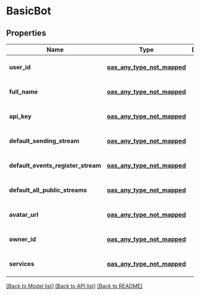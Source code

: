 # BasicBot
## Properties

Name | Type | Description | Notes
------------ | ------------- | ------------- | -------------
**user\_id** | [**oas_any_type_not_mapped**](.md) |  | [optional] [default to null]
**full\_name** | [**oas_any_type_not_mapped**](.md) |  | [optional] [default to null]
**api\_key** | [**oas_any_type_not_mapped**](.md) |  | [optional] [default to null]
**default\_sending\_stream** | [**oas_any_type_not_mapped**](.md) |  | [optional] [default to null]
**default\_events\_register\_stream** | [**oas_any_type_not_mapped**](.md) |  | [optional] [default to null]
**default\_all\_public\_streams** | [**oas_any_type_not_mapped**](.md) |  | [optional] [default to null]
**avatar\_url** | [**oas_any_type_not_mapped**](.md) |  | [optional] [default to null]
**owner\_id** | [**oas_any_type_not_mapped**](.md) |  | [optional] [default to null]
**services** | [**oas_any_type_not_mapped**](.md) |  | [optional] [default to null]

[[Back to Model list]](../README.md#documentation-for-models) [[Back to API list]](../README.md#documentation-for-api-endpoints) [[Back to README]](../README.md)

